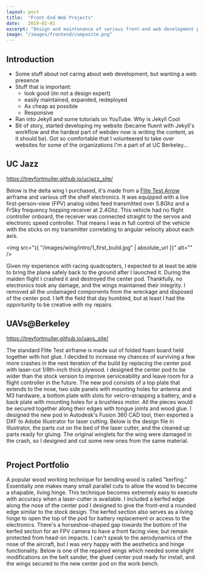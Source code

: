 ```yaml
---
layout: post
title:  "Front-End Web Projects"
date:   2019-02-01
excerpt: "Design and maintenance of various front-end web development projects."
image: "/images/frontend/composite.png"
---
```


## Introduction

* Some stuff about not caring about web development, but wanting a web presence
* Stuff that is important:
	* look good (im not a design expert)
	* easily maintained, expanded, redeployed
	* As cheap as possible
	* Responsive
* Ran into Jekyll and some tutorials on YouTube. Why is Jekyll Cool
* Bit of story, started developing my website (became fluent with Jekyll's workflow and the hardest part of webdev now is writing the content, as it should be). Got so comfortable that I volunteered to take over websites for some of the organizations I'm a part of at UC Berkeley...

## UC Jazz

https://treyfortmuller.github.io/ucjazz_site/

Below is the delta wing I purchased, it's made from a [Flite Test Arrow](https://www.flitetest.com/articles/ft-mighty-mini-arrow-build) airframe and various off the shelf electronics. It was equipped with a live first-person-view (FPV) analog video feed transmitted over 5.8Ghz and a FrSky frequency hopping receiver at 2.4Ghz. This vehicle had no flight controller onboard, the receiver was connected straight to the servos and electronic speed controller. That means I was in full control of the vehicle with the sticks on my transmitter correlating to angular velocity about each axis. 

<span class="image main"><img src="{{ "/images/wing/intro/1_first_build.jpg" | absolute_url }}" alt="" /></span>

Given my experience with racing quadcopters, I expected to at least be able to bring the plane safely back to the ground after I launched it. During the maiden flight I crashed it and destroyed the center pod. Thankfully, no electronics took any damage, and the wings maintained their integrity. I removed all the undamaged components from the wreckage and disposed of the center pod. I left the field that day humbled, but at least I had the opportunity to be creative with my repairs.

## UAVs@Berkeley

https://treyfortmuller.github.io/uavs_site/

The standard Flite Test airframe is made out of folded foam board held together with hot glue. I decided to increase my chances of surviving a few more crashes in the next iteration of the build by replacing the center pod with laser-cut 1/8th-inch thick plywood. I designed the center pod to be wider than the stock version to improve serviceability and leave room for a flight controller in the future. The new pod consists of a top plate that extends to the nose, two side panels with mounting holes for antenna and M3 hardware, a bottom plate with slots for velcro-strapping a battery, and a back plate with mounting holes for a brushless motor. All the pieces would be secured together along their edges with tongue joints and wood glue. I designed the new pod in Autodesk's Fusion 360 CAD tool, then exported a DXF to Adobe Illustrator for laser cutting. Below is the design file in Illustrator, the parts cut on the bed of the laser cutter, and the cleaned up parts ready for gluing. The original winglets for the wing were damaged in the crash, so I designed and cut some new ones from the same material.

<div class="box alt">
	<div class="row 50% uniform">
		<div class="4u">
			<span class="image fit"><img src="{{ "/images/wing/part1/2_illustrator.png" | absolute_url }}" alt="" /></span>
		</div>
		<div class="4u">
			<span class="image fit"><img src="{{ "/images/wing/part1/3_laser.jpg" | absolute_url }}" alt="" /></span>
		</div>
		<div class="4u$">
			<span class="image fit"><img src="{{ "/images/wing/part1/4_components.jpg" | absolute_url }}" alt="" /></span>
		</div>
	</div>
</div>

## Project Portfolio

A popular wood working technique for bending wood is called "kerfing." Essentially one makes many small parallel cuts to allow the wood to become a shapable, living hinge. This technique becomes extremely easy to execute with accuracy when a laser-cutter is available. I included a kerfed edge along the nose of the center pod I designed to give the front-end a rounded edge similar to the stock design. The kerfed section also serves as a living hinge to open the top of the pod for battery replacement or access to the electronics. There's a horseshoe-shaped gap towards the bottom of the kerfed section for an FPV camera to have a front facing view, but remain protected from head-on impacts. I can't speak to the aerodynamics of the nose of the aircraft, but I was very happy with the aesthetics and hinge functionality. Below is one of the repaired wings which needed some slight modifications on the belt sander, the glued center pod ready for install, and the wings secured to the new center pod on the work bench.

<div class="box alt">
	<div class="row 50% uniform">
		<div class="4u">
			<span class="image fit"><img src="{{ "/images/wing/part1/5_sanding.jpg" | absolute_url }}" alt="" /></span>
		</div>
		<div class="4u">
			<span class="image fit"><img src="{{ "/images/wing/part1/6_glued.jpg" | absolute_url }}" alt="" /></span>
		</div>
		<div class="4u$">
			<span class="image fit"><img src="{{ "/images/wing/part1/7_install.jpg" | absolute_url }}" alt="" /></span>
		</div>
	</div>
</div>